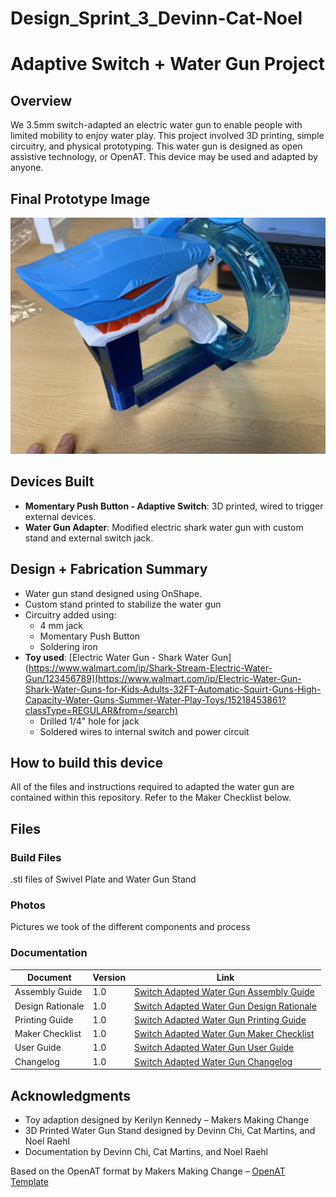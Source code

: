 # Design_Sprint_3_Devinn-Cat-Noel


# Adaptive Switch + Water Gun Project


## Overview
We 3.5mm switch-adapted an electric water gun to enable people with limited mobility to enjoy water play. This project involved 3D printing, simple circuitry, and physical prototyping. This water gun is designed as open assistive technology, or OpenAT. This device may be used and adapted by anyone.

## Final Prototype Image
![image](https://github.com/davinchi73/Design_Sprint_3_Devinn-Cat-Noel/blob/cbc392ea20b671ee19caa896f038ba4f957eef00/Photos/Gun_and_V1Stand.jpg)

## Devices Built
- **Momentary Push Button - Adaptive Switch**: 3D printed, wired to trigger external devices.
- **Water Gun Adapter**: Modified electric shark water gun with custom stand and external switch jack.

## Design + Fabrication Summary
- Water gun stand designed using OnShape. 
- Custom stand printed to stabilize the water gun
- Circuitry added using:
  - 4 mm jack
  - Momentary Push Button
  - Soldering iron
- **Toy used**: [Electric Water Gun - Shark Water Gun](https://www.walmart.com/ip/Shark-Stream-Electric-Water-Gun/123456789](https://www.walmart.com/ip/Electric-Water-Gun-Shark-Water-Guns-for-Kids-Adults-32FT-Automatic-Squirt-Guns-High-Capacity-Water-Guns-Summer-Water-Play-Toys/15218453861?classType=REGULAR&from=/search)
  - Drilled 1/4" hole for jack  
  - Soldered wires to internal switch and power circuit
 
## How to build this device

All of the files and instructions required to adapted the water gun are contained within this repository. Refer to the Maker Checklist below.


## Files

### Build Files
.stl files of Swivel Plate and Water Gun Stand

### Photos
Pictures we took of the different components and process

### Documentation
| Document              | Version | Link |
|-----------------------|---------|------|
| Assembly Guide        | 1.0     | [Switch Adapted Water Gun Assembly Guide](/Documentation/Water_Gun_Assembly_Guide.pdf)|
| Design Rationale      | 1.0     | [Switch Adapted Water Gun Design Rationale](/Documentation/Water_Gun_Stand_Design_Rationale.pdf)|
| Printing Guide        | 1.0     | [Switch Adapted Water Gun Printing Guide](/Documentation/Water_Gun_3D_Printing_Guide.pdf)|
| Maker Checklist       | 1.0     | [Switch Adapted Water Gun Maker Checklist](/Documentation/Switch_Adapted_Water_Gun_Maker_Checklist_v1.0.pdf)|
| User Guide            | 1.0     | [Switch Adapted Water Gun User Guide](/Documentation/Water_Gun_User_Guide.pdf)|
| Changelog             | 1.0     | [Switch Adapted Water Gun Changelog](/Documentation/Switch_Adapted_Water_Gun_Changelog_v1.0.pdf)|



## Acknowledgments
- Toy adaption designed by Kerilyn Kennedy – Makers Making Change 
- 3D Printed Water Gun Stand designed by Devinn Chi, Cat Martins, and Noel Raehl
- Documentation by Devinn Chi, Cat Martins, and Noel Raehl

Based on the OpenAT format by Makers Making Change – [OpenAT Template](https://github.com/makersmakingchange/OpenAT-Template)
